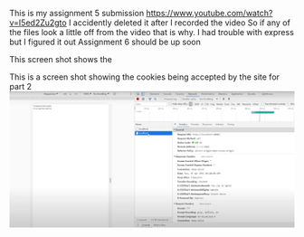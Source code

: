 This is my assignment 5 submission 
https://www.youtube.com/watch?v=I5ed2Zu2gto
I accidently deleted it after I recorded the video
So if any of the files look a little off from the video 
that is why. I had trouble with express but I figured it out
Assignment 6 should be up soon

This screen shot shows the 








This is a screen shot showing the cookies being accepted by the site for part 2
![Screenshot](cookie.PNG)

